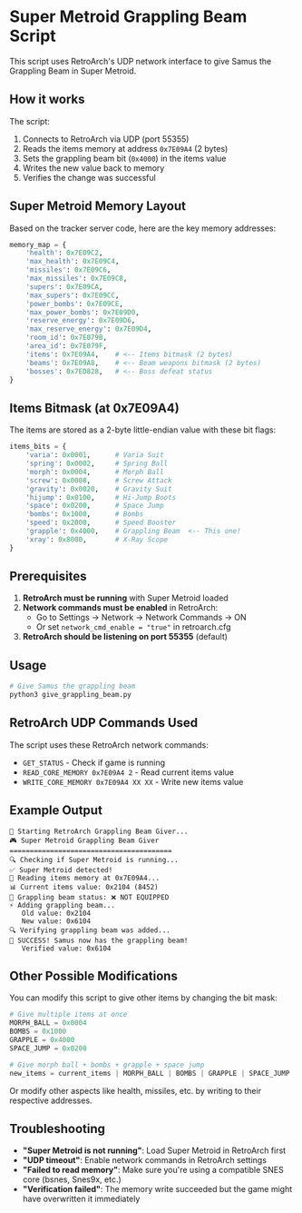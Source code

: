 # Super Metroid Grappling Beam Script

This script uses RetroArch's UDP network interface to give Samus the Grappling Beam in Super Metroid.

## How it works

The script:
1. Connects to RetroArch via UDP (port 55355)
2. Reads the items memory at address `0x7E09A4` (2 bytes)
3. Sets the grappling beam bit (`0x4000`) in the items value
4. Writes the new value back to memory
5. Verifies the change was successful

## Super Metroid Memory Layout

Based on the tracker server code, here are the key memory addresses:

```python
memory_map = {
    'health': 0x7E09C2,
    'max_health': 0x7E09C4,
    'missiles': 0x7E09C6,
    'max_missiles': 0x7E09C8,
    'supers': 0x7E09CA,
    'max_supers': 0x7E09CC,
    'power_bombs': 0x7E09CE,
    'max_power_bombs': 0x7E09D0,
    'reserve_energy': 0x7E09D6,
    'max_reserve_energy': 0x7E09D4,
    'room_id': 0x7E079B,
    'area_id': 0x7E079F,
    'items': 0x7E09A4,    # <-- Items bitmask (2 bytes)
    'beams': 0x7E09A8,    # <-- Beam weapons bitmask (2 bytes)
    'bosses': 0x7ED828,   # <-- Boss defeat status
}
```

## Items Bitmask (at 0x7E09A4)

The items are stored as a 2-byte little-endian value with these bit flags:

```python
items_bits = {
    'varia': 0x0001,      # Varia Suit
    'spring': 0x0002,     # Spring Ball  
    'morph': 0x0004,      # Morph Ball
    'screw': 0x0008,      # Screw Attack
    'gravity': 0x0020,    # Gravity Suit
    'hijump': 0x0100,     # Hi-Jump Boots
    'space': 0x0200,      # Space Jump
    'bombs': 0x1000,      # Bombs
    'speed': 0x2000,      # Speed Booster
    'grapple': 0x4000,    # Grappling Beam  <-- This one!
    'xray': 0x8000,       # X-Ray Scope
}
```

## Prerequisites

1. **RetroArch must be running** with Super Metroid loaded
2. **Network commands must be enabled** in RetroArch:
   - Go to Settings → Network → Network Commands → ON
   - Or set `network_cmd_enable = "true"` in retroarch.cfg
3. **RetroArch should be listening on port 55355** (default)

## Usage

```bash
# Give Samus the grappling beam
python3 give_grappling_beam.py
```

## RetroArch UDP Commands Used

The script uses these RetroArch network commands:

- `GET_STATUS` - Check if game is running
- `READ_CORE_MEMORY 0x7E09A4 2` - Read current items value
- `WRITE_CORE_MEMORY 0x7E09A4 XX XX` - Write new items value

## Example Output

```
🚀 Starting RetroArch Grappling Beam Giver...
🎮 Super Metroid Grappling Beam Giver
========================================
🔍 Checking if Super Metroid is running...
✅ Super Metroid detected!
📖 Reading items memory at 0x7E09A4...
📊 Current items value: 0x2104 (8452)
🔧 Grappling beam status: ❌ NOT EQUIPPED
⚡ Adding grappling beam...
   Old value: 0x2104
   New value: 0x6104
🔍 Verifying grappling beam was added...
🎉 SUCCESS! Samus now has the grappling beam!
   Verified value: 0x6104
```

## Other Possible Modifications

You can modify this script to give other items by changing the bit mask:

```python
# Give multiple items at once
MORPH_BALL = 0x0004
BOMBS = 0x1000
GRAPPLE = 0x4000
SPACE_JUMP = 0x0200

# Give morph ball + bombs + grapple + space jump
new_items = current_items | MORPH_BALL | BOMBS | GRAPPLE | SPACE_JUMP
```

Or modify other aspects like health, missiles, etc. by writing to their respective addresses.

## Troubleshooting

- **"Super Metroid is not running"**: Load Super Metroid in RetroArch first
- **"UDP timeout"**: Enable network commands in RetroArch settings
- **"Failed to read memory"**: Make sure you're using a compatible SNES core (bsnes, Snes9x, etc.)
- **"Verification failed"**: The memory write succeeded but the game might have overwritten it immediately